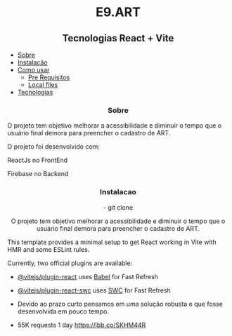 
<h1 align="center">  E9.ART  </h1>

<h2 align="center">
Tecnologias React + Vite
</h2>



<!--ts-->
   * [Sobre](#Sobre)
   * [Instalação](#instalacao)
   * [Como usar](#como-usar)
      * [Pre Requisitos](#pre-requisitos)
      * [Local files](#local-files)
   * [Tecnologias](#tecnologias)
     
<!--te-->

<h3 align="center">Sobre</h3>

<p align=""> O projeto tem objetivo melhorar a acessibilidade e diminuir o tempo que o usuário final demora para preencher o cadastro de ART. </p>
<p align=""> O projeto foi desenvolvido com:</p>
<p align=""> ReactJs no FrontEnd</p>
<p align=""> Firebase no Backend</p>

<h3 align="center">Instalacao</h3>

<p align="center"> - git clone  </p>
<p align="center"> O projeto tem objetivo melhorar a acessibilidade e diminuir o tempo que o usuário final demora para preencher o cadastro de ART. </p>

This template provides a minimal setup to get React working in Vite with HMR and some ESLint rules.

Currently, two official plugins are available:
  
- [@vitejs/plugin-react](https://github.com/vitejs/vite-plugin-react/blob/main/packages/plugin-react/README.md) uses [Babel](https://babeljs.io/) for Fast Refresh
- [@vitejs/plugin-react-swc](https://github.com/vitejs/vite-plugin-react-swc) uses [SWC](https://swc.rs/) for Fast Refresh

- Devido ao prazo curto pensamos em uma solução robusta e que fosse desenvolvida em pouco tempo.
- 55K requests 1 day
https://ibb.co/SKHM44R
